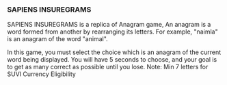### SAPIENS INSUREGRAMS

SAPIENS INSUREGRAMS is a replica of Anagram game, An anagram is a word formed from another by rearranging its letters. 
For example, "naimla" is an anagram of the word "animal".

In this game, you must select the choice which is an anagram of the current word being displayed. 
You will have 5 seconds to choose, and your goal is to get as many correct as possible until you lose.
Note: Min 7 letters for SUVI Currency Eligibility
	



